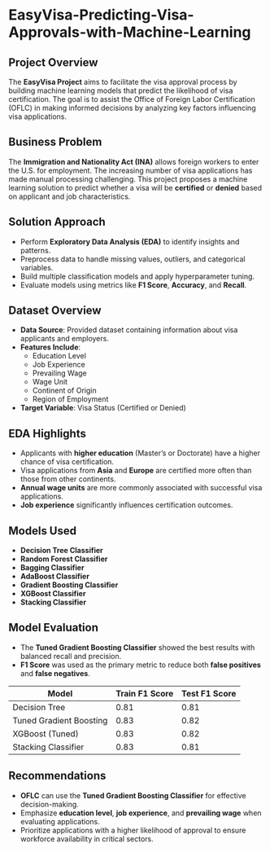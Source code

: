 # EasyVisa-Predicting-Visa-Approvals-with-Machine-Learning


## Project Overview

The **EasyVisa Project** aims to facilitate the visa approval process by building machine learning models that predict the likelihood of visa certification. The goal is to assist the Office of Foreign Labor Certification (OFLC) in making informed decisions by analyzing key factors influencing visa applications.

## Business Problem

The **Immigration and Nationality Act (INA)** allows foreign workers to enter the U.S. for employment. The increasing number of visa applications has made manual processing challenging. This project proposes a machine learning solution to predict whether a visa will be **certified** or **denied** based on applicant and job characteristics.

## Solution Approach

- Perform **Exploratory Data Analysis (EDA)** to identify insights and patterns.
- Preprocess data to handle missing values, outliers, and categorical variables.
- Build multiple classification models and apply hyperparameter tuning.
- Evaluate models using metrics like **F1 Score**, **Accuracy**, and **Recall**.

## Dataset Overview

- **Data Source**: Provided dataset containing information about visa applicants and employers.
- **Features Include**:
  - Education Level
  - Job Experience
  - Prevailing Wage
  - Wage Unit
  - Continent of Origin
  - Region of Employment
- **Target Variable**: Visa Status (Certified or Denied)

## EDA Highlights

- Applicants with **higher education** (Master’s or Doctorate) have a higher chance of visa certification.
- Visa applications from **Asia** and **Europe** are certified more often than those from other continents.
- **Annual wage units** are more commonly associated with successful visa applications.
- **Job experience** significantly influences certification outcomes.

## Models Used

- **Decision Tree Classifier**
- **Random Forest Classifier**
- **Bagging Classifier**
- **AdaBoost Classifier**
- **Gradient Boosting Classifier**
- **XGBoost Classifier**
- **Stacking Classifier**

## Model Evaluation

- The **Tuned Gradient Boosting Classifier** showed the best results with balanced recall and precision.
- **F1 Score** was used as the primary metric to reduce both **false positives** and **false negatives**.

| Model                     | Train F1 Score | Test F1 Score |
|----------------------------|----------------|---------------|
| Decision Tree              | 0.81           | 0.81          |
| Tuned Gradient Boosting    | 0.83           | 0.82          |
| XGBoost (Tuned)            | 0.83           | 0.82          |
| Stacking Classifier        | 0.83           | 0.81          |

## Recommendations

- **OFLC** can use the **Tuned Gradient Boosting Classifier** for effective decision-making.
- Emphasize **education level**, **job experience**, and **prevailing wage** when evaluating applications.
- Prioritize applications with a higher likelihood of approval to ensure workforce availability in critical sectors.
